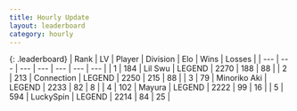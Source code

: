 ```yaml
---
title: Hourly Update
layout: leaderboard
category: hourly
---
```


{: .leaderboard}
| Rank | LV | Player | Division | Elo | Wins | Losses |
| --- | --- | --- | --- | --- | --- | --- |
| <span data-change="0">1</span> | 184 | <span title="ID: 468342">Lil Swu</span> | LEGEND | <span data-change="0">2270</span> | <span data-change="0">188</span> | <span data-change="0">88</span> |
| <span data-change="0">2</span> | 213 | <span title="ID: 539711">Connection</span> | LEGEND | <span data-change="0">2250</span> | <span data-change="0">215</span> | <span data-change="0">88</span> |
| <span data-change="0">3</span> | 79 | <span title="ID: 456466">Minoriko Aki</span> | LEGEND | <span data-change="0">2233</span> | <span data-change="0">82</span> | <span data-change="0">8</span> |
| <span data-change="1">4</span> | 102 | <span title="ID: 381526">Mayura</span> | LEGEND | <span data-change="0">2222</span> | <span data-change="0">99</span> | <span data-change="0">16</span> |
| <span data-change="1">5</span> | 594 | <span title="ID: 498412">LuckySpin</span> | LEGEND | <span data-change="0">2214</span> | <span data-change="0">84</span> | <span data-change="0">25</span> |